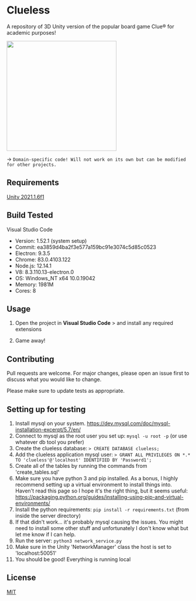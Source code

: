 # Clueless

A repository of 3D Unity version of the popular board game Clue® for academic purposes!

<img src="https://github.com/sabneet95/Game-Development/blob/main/Game_Logo.png" width="300" height="300">

→ `Domain-specific code! Will not work on its own but can be modified for other projects.`

## Requirements

[Unity 2021.1.6f1](https://unity3d.com/unity/whats-new/2021.1.6)

## Build Tested

Visual Studio Code
* Version: 1.52.1 (system setup)
* Commit: ea3859d4ba2f3e577a159bc91e3074c5d85c0523
* Electron: 9.3.5
* Chrome: 83.0.4103.122
* Node.js: 12.14.1
* V8: 8.3.110.13-electron.0
* OS: Windows_NT x64 10.0.19042
* Memory: 1981M
* Cores: 8

## Usage

1)	Open the project in **Visual Studio Code** > and install any required extensions

2)  Game away!

## Contributing

Pull requests are welcome. For major changes, please open an issue first to discuss what you would like to change.

Please make sure to update tests as appropriate.

## Setting up for testing

1. Install mysql on your system. https://dev.mysql.com/doc/mysql-installation-excerpt/5.7/en/
2. Connect to mysql as the root user you set up: `mysql -u root -p` (or use whatever db tool you prefer)
3. Create the clueless database: `> CREATE DATABASE clueless;`
4. Add the clueless application mysql user: `> GRANT ALL PRIVILEGES ON *.* TO 'clueless'@'localhost' IDENTIFIED BY 'Password1';`
5. Create all of the tables by running the commands from 'create_tables.sql'
6. Make sure you have python 3 and pip installed. As a bonus, I highly recommend setting up a virtual environment to install things into.
Haven't read this page so I hope it's the right thing, but it seems useful: https://packaging.python.org/guides/installing-using-pip-and-virtual-environments/
7. Install the python requirements: `pip install -r requirements.txt` (from inside the server directory)
8. If that didn't work... it's probably mysql causing the issues. You might need to install some other stuff and unfortunately I don't know what but let me know if I can help.
9. Run the server: `python3 network_service.py`
10. Make sure in the Unity 'NetworkManager' class the host is set to 'localhost:50051'
11. You should be good! Everything is running local

## License
[MIT](https://choosealicense.com/licenses/mit/)
